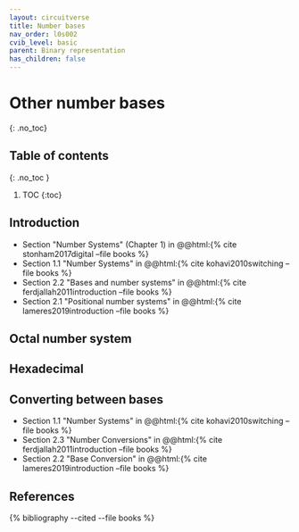 ```yaml
---
layout: circuitverse
title: Number bases
nav_order: l0s002
cvib_level: basic
parent: Binary representation
has_children: false
---
```



# Other number bases
{: .no_toc}


## Table of contents
{: .no_toc }

1. TOC
{:toc}


## Introduction

-   Section "Number Systems" (Chapter 1) in @@html:{% cite stonham2017digital &#x2013;file books %}
-   Section 1.1 "Number Systems" in @@html:{% cite kohavi2010switching &#x2013;file books %}
-   Section 2.2 "Bases and number systems" in @@html:{% cite ferdjallah2011introduction &#x2013;file books %}
-   Section 2.1 "Positional number systems" in @@html:{% cite lameres2019introduction &#x2013;file books %}


## Octal number system


## Hexadecimal


## Converting between bases

-   Section 1.1 "Number Systems" in @@html:{% cite kohavi2010switching &#x2013;file books %}
-   Section 2.3 "Number Conversions" in @@html:{% cite ferdjallah2011introduction &#x2013;file books %}
-   Section 2.2 "Base Conversion" in @@html:{% cite lameres2019introduction &#x2013;file books %}


## References

{% bibliography --cited --file books %}
